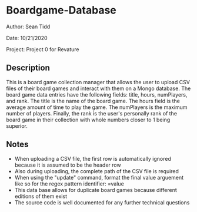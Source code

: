 # Boardgame-Database

Author: Sean Tidd

Date: 10/21/2020

Project: Project 0 for Revature

## Description
This is a board game collection manager that allows the user to upload CSV
files of their board games and interact with them on a Mongo database. The 
board game data entries have the following fields: title, hours, numPlayers,
and rank. The title is the name of the board game. The hours field is the average 
amount of time to play the game. The numPlayers is the maximum number of players.
Finally, the rank is the user's personally rank of the board game in their collection
with whole numbers closer to 1 being superior. 

## Notes
- When uploading a CSV file, the first row is automatically ignored because it is assumed
to be the header row
- Also during uploading, the complete path of the CSV file is required
- When using the "update" command, format the final value arguement like so for the regex
pattern identifier: =value
- This data base allows for duplicate board games because different editions of them exist
- The source code is well documented for any further technical questions
